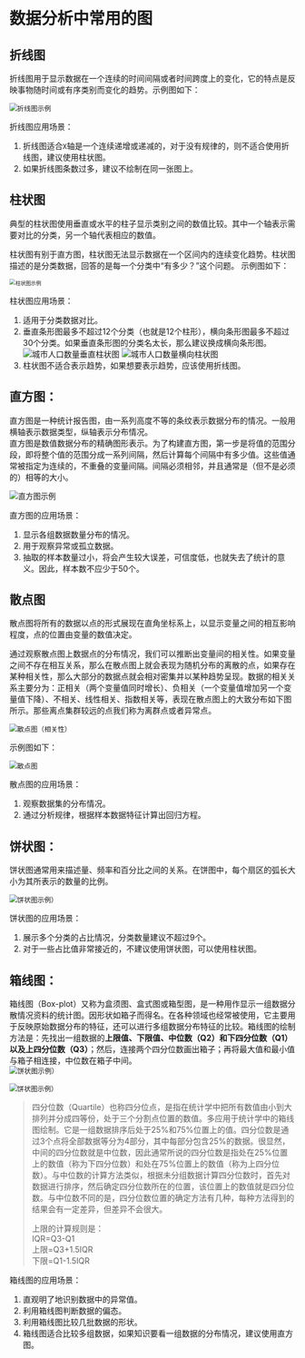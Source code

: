 # 数据分析中常用的图

## 折线图
折线图用于显示数据在一个连续的时间间隔或者时间跨度上的变化，它的特点是反映事物随时间或有序类别而变化的趋势。示例图如下：

<img src="images/折线图示例.jpg" alt="折线图示例" style="zoom: 85%;" />

折线图应用场景：

1. 折线图适合`X`轴是一个连续递增或递减的，对于没有规律的，则不适合使用折线图，建议使用柱状图。
2. 如果折线图条数过多，建议不绘制在同一张图上。

## 柱状图
典型的柱状图使用垂直或水平的柱子显示类别之间的数值比较。其中一个轴表示需要对比的分类，另一个轴代表相应的数值。

柱状图有别于直方图，柱状图无法显示数据在一个区间内的连续变化趋势。柱状图描述的是分类数据，回答的是每一个分类中“有多少？”这个问题。 示例图如下：

<img src="images/柱状图示例.webp" alt="柱状图示例" style="zoom: 65%;" />

柱状图应用场景：

1. 适用于分类数据对比。
2. 垂直条形图最多不超过12个分类（也就是12个柱形），横向条形图最多不超过30个分类。如果垂直条形图的分类名太长，那么建议换成横向条形图。
	![城市人口数量垂直柱状图](images/城市人口数量垂直柱状图.png)
	![城市人口数量横向柱状图](images/城市人口数量横向柱状图.png)
3. 柱状图不适合表示趋势，如果想要表示趋势，应该使用折线图。

## 直方图：

直方图是一种统计报告图，由一系列高度不等的条纹表示数据分布的情况。一般用横轴表示数据类型，纵轴表示分布情况。  
直方图是数值数据分布的精确图形表示。为了构建直方图，第一步是将值的范围分段，即将整个值的范围分成一系列间隔，然后计算每个间隔中有多少值。这些值通常被指定为连续的，不重叠的变量间隔。间隔必须相邻，并且通常是（但不是必须的）相等的大小。  

<img src="images/直方图.webp" alt="直方图示例" style="zoom: 95%;" />

直方图的应用场景：

1. 显示各组数据数量分布的情况。
2. 用于观察异常或孤立数据。
3. 抽取的样本数量过小，将会产生较大误差，可信度低，也就失去了统计的意义。因此，样本数不应少于50个。

## 散点图
散点图将所有的数据以点的形式展现在直角坐标系上，以显示变量之间的相互影响程度，点的位置由变量的数值决定。

通过观察散点图上数据点的分布情况，我们可以推断出变量间的相关性。如果变量之间不存在相互关系，那么在散点图上就会表现为随机分布的离散的点，如果存在某种相关性，那么大部分的数据点就会相对密集并以某种趋势呈现。数据的相关关系主要分为：正相关（两个变量值同时增长）、负相关（一个变量值增加另一个变量值下降）、不相关、线性相关、指数相关等，表现在散点图上的大致分布如下图所示。那些离点集群较远的点我们称为离群点或者异常点。

<img src="images/散点图相关性.png" alt="散点图（相关性）" style="zoom: 85%;" />

示例图如下：

<img src="images/散点图示例.webp" alt="散点图" style="zoom: 85%;" />

散点图的应用场景：

1. 观察数据集的分布情况。
2. 通过分析规律，根据样本数据特征计算出回归方程。

## 饼状图：

饼状图通常用来描述量、频率和百分比之间的关系。在饼图中，每个扇区的弧长大小为其所表示的数量的比例。  

<img src="images/饼状图示例.jpg" alt="饼状图示例）" style="zoom: 85%;" />

饼状图的应用场景：

1. 展示多个分类的占比情况，分类数量建议不超过9个。
2. 对于一些占比值非常接近的，不建议使用饼状图，可以使用柱状图。

## 箱线图：

箱线图（Box-plot）又称为盒须图、盒式图或箱型图，是一种用作显示一组数据分散情况资料的统计图。因形状如箱子而得名。在各种领域也经常被使用，它主要用于反映原始数据分布的特征，还可以进行多组数据分布特征的比较。箱线图的绘制方法是：先找出一组数据的**上限值、下限值、中位数（Q2）和下四分位数（Q1）以及上四分位数（Q3）**；然后，连接两个四分位数画出箱子；再将最大值和最小值与箱子相连接，中位数在箱子中间。  
<img src="images/箱线图介绍.jpg" alt="饼状图示例）" style="zoom: 86%;" />

<img src="images/箱线图案例.jpg" alt="饼状图示例）" style="zoom: 85%;" />

> 四分位数（Quartile）也称四分位点，是指在统计学中把所有数值由小到大排列并分成四等份，处于三个分割点位置的数值。多应用于统计学中的箱线图绘制。它是一组数据排序后处于25%和75%位置上的值。四分位数是通过3个点将全部数据等分为4部分，其中每部分包含25%的数据。很显然，中间的四分位数就是中位数，因此通常所说的四分位数是指处在25%位置上的数值（称为下四分位数）和处在75%位置上的数值（称为上四分位数）。与中位数的计算方法类似，根据未分组数据计算四分位数时，首先对数据进行排序，然后确定四分位数所在的位置，该位置上的数值就是四分位数。与中位数不同的是，四分位数位置的确定方法有几种，每种方法得到的结果会有一定差异，但差异不会很大。
>
> 上限的计算规则是：  
> IQR=Q3-Q1  
> 上限=Q3+1.5IQR  
> 下限=Q1-1.5IQR

箱线图的应用场景：

1. 直观明了地识别数据中的异常值。
2. 利用箱线图判断数据的偏态。
3. 利用箱线图比较几批数据的形状。
4. 箱线图适合比较多组数据，如果知识要看一组数据的分布情况，建议使用直方图。
